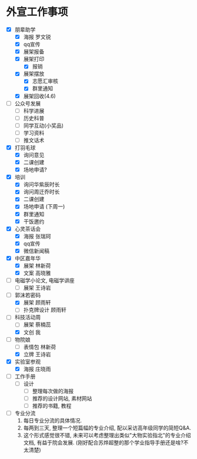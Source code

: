 # 外宣工作事项

* [x] 朋辈助学
  * [x] 海报 罗文锐
  * [x] qq宣传
  * [x] 展架报备
  * [x] 展架打印
    * [x] 报销
  * [x] 展架摆放
    * [x] 志愿汇审核
    * [x] 群里通知
  * [x] 展架回收(4.6)
* [ ] 公众号发展
  * [ ] 科学进展
  * [ ] 历史科普
  * [ ] 同学互动(小奖品)
  * [ ] 学习资料
  * [ ] 推文话术
* [x] 打羽毛球
  * [x] 询问意见
  * [x] 二课创建
  * [x] 场地申请?
* [x] 培训
  * [x] 询问华紫辰时长
  * [x] 询问周迁乔时长
  * [x] 二课创建
  * [x] 场地申请 (下周一)
  * [x] 群里通知
  * [x] 干饭邀约
* [x] 心灵茶话会
  * [x] 海报 张瑞珂
  * [x] qq宣传
  * [x] 微信新闻稿
* [x] 中区嘉年华
  * [x] 展架 林新荷
  * [x] 文案 高晓雅
* [ ] 电磁学小论文, 电磁学讲座
  * [ ] 展架 王诗岩
* [ ] 郭沫若密码
  * [x] 展架 顾雨轩
  * [ ] 扑克牌设计 顾雨轩
* [ ] 科技活动周
  * [ ] 展架 蔡楠蕊
  * [x] 文创 我
* [ ] 物院娘
  * [ ] 表情包 林新荷
  * [x] 立牌 王诗岩
* [x] 实验室参观
  * [x] 海报 庄晓雨
* [ ] 工作手册
  * [ ] 设计
    * [ ] 整理每次做的海报
    * [ ] 推荐的设计网站, 素材网站
    * [ ] 推荐的书籍, 教程
* [ ] 专业分流
  1. 每日专业分流的具体情况.
  2. 每两到三天, 整理一个短篇幅的专业介绍, 配以采访高年级同学的简短Q\&A.
  3. 这个形式感觉很不错, 未来可以考虑整理出类似"大物实验指北"的专业介绍文档, 有益于院会发展. (刚好配合苏烨超整的那个学业指导手册还是啥?不太清楚)
